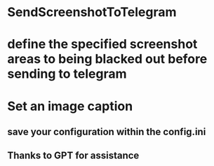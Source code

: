 # SendScreenshotToTelegram

# define the specified screenshot areas to being blacked out before sending to telegram
# Set an image caption

## save your configuration within the config.ini 

## Thanks to GPT for assistance
